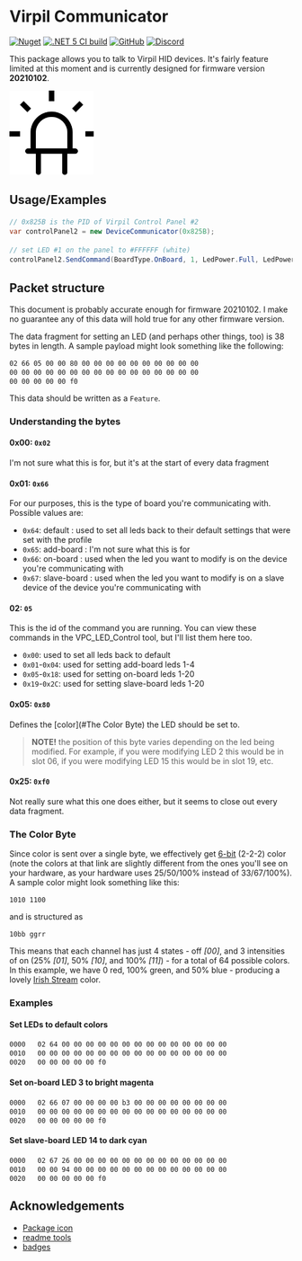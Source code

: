 ﻿# Virpil Communicator

[![Nuget](https://img.shields.io/nuget/v/Virpil.Communicator?style=flat-square)](https://www.nuget.org/packages/Virpil.Communicator/)
[![.NET 5 CI build](https://github.com/charliefoxtwo/Virpil-Communicator/actions/workflows/ci-build.yml/badge.svg?branch=develop)](https://github.com/charliefoxtwo/Virpil-Communicator/actions/workflows/ci-build.yml)
[![GitHub](https://img.shields.io/github/license/charliefoxtwo/Virpil-Communicator?style=flat-square)](LICENSE)
[![Discord](https://img.shields.io/discord/840762843917582347?style=flat-square)](https://discord.gg/rWAF3AdsKT)

This package allows you to talk to Virpil HID devices. It's fairly feature limited at this moment and is currently designed for firmware version **20210102**.

<img src="https://raw.githubusercontent.com/charliefoxtwo/Virpil-Communicator/main/VirpilCommunicator/resources/led.png" alt="Virpil Communicator logo - a vector outline of an led" width="150" />

## Usage/Examples

```c#
// 0x825B is the PID of Virpil Control Panel #2
var controlPanel2 = new DeviceCommunicator(0x825B);

// set LED #1 on the panel to #FFFFFF (white)
controlPanel2.SendCommand(BoardType.OnBoard, 1, LedPower.Full, LedPower.Full, LedPower.Full);
```


## Packet structure

This document is probably accurate enough for firmware 20210102. I make no guarantee any of this data will hold true for any other firmware version.

The data fragment for setting an LED (and perhaps other things, too) is 38 bytes in length. A sample payload might look something like the following:

```
02 66 05 00 00 80 00 00 00 00 00 00 00 00 00 00
00 00 00 00 00 00 00 00 00 00 00 00 00 00 00 00
00 00 00 00 00 f0
```

This data should be written as a `Feature`.

### Understanding the bytes

#### 0x00: `0x02`
I'm not sure what this is for, but it's at the start of every data fragment

#### 0x01: `0x66`
For our purposes, this is the type of board you're communicating with. Possible values are:
 - `0x64`: default : used to set all leds back to their default settings that were set with the profile
 - `0x65`: add-board : I'm not sure what this is for
 - `0x66`: on-board : used when the led you want to modify is on the device you're communicating with
 - `0x67`: slave-board : used when the led you want to modify is on a slave device of the device you're communicating with

#### 02: `05`
This is the id of the command you are running. You can view these commands in the VPC_LED_Control tool, but I'll list them here too.
 - `0x00`: used to set all leds back to default
 - `0x01`-`0x04`: used for setting add-board leds 1-4
 - `0x05`-`0x18`: used for setting on-board leds 1-20
 - `0x19`-`0x2C`: used for setting slave-board leds 1-20

#### 0x05: `0x80`
Defines the [color](#The Color Byte) the LED should be set to. 

> **NOTE!** the position of this byte varies depending on the led being modified. For example, if you were modifying LED 2 this would be in slot 06, if you were modifying LED 15 this would be in slot 19, etc.

#### 0x25: `0xf0`
Not really sure what this one does either, but it seems to close out every data fragment.

### The Color Byte
Since color is sent over a single byte, we effectively get [6-bit](https://lospec.com/palette-list/6-bit-rgb) (2-2-2) color (note the colors at that link are slightly different from the ones you'll see on your hardware, as your hardware uses 25/50/100% instead of 33/67/100%). A sample color might look something like this:
```
1010 1100
```
and is structured as
```
10bb ggrr
```

This means that each channel has just 4 states - off *[00]*, and 3 intensities of on (25% *[01]*, 50% *[10]*, and 100% *[11]*) - for a total of 64 possible colors. In this example, we have 0 red, 100% green, and 50% blue - producing a lovely [Irish Stream](https://colornames.org/color/00ff80) color.

### Examples

#### Set LEDs to default colors
```
0000   02 64 00 00 00 00 00 00 00 00 00 00 00 00 00 00
0010   00 00 00 00 00 00 00 00 00 00 00 00 00 00 00 00
0020   00 00 00 00 00 f0
```

#### Set on-board LED 3 to bright magenta
```
0000   02 66 07 00 00 00 00 b3 00 00 00 00 00 00 00 00
0010   00 00 00 00 00 00 00 00 00 00 00 00 00 00 00 00
0020   00 00 00 00 00 f0
```

#### Set slave-board LED 14 to dark cyan
```
0000   02 67 26 00 00 00 00 00 00 00 00 00 00 00 00 00
0010   00 00 94 00 00 00 00 00 00 00 00 00 00 00 00 00
0020   00 00 00 00 00 f0
```


## Acknowledgements

- [Package icon](https://www.flaticon.com/authors/those-icons)
- [readme tools](https://readme.so)
- [badges](https://shields.io)
